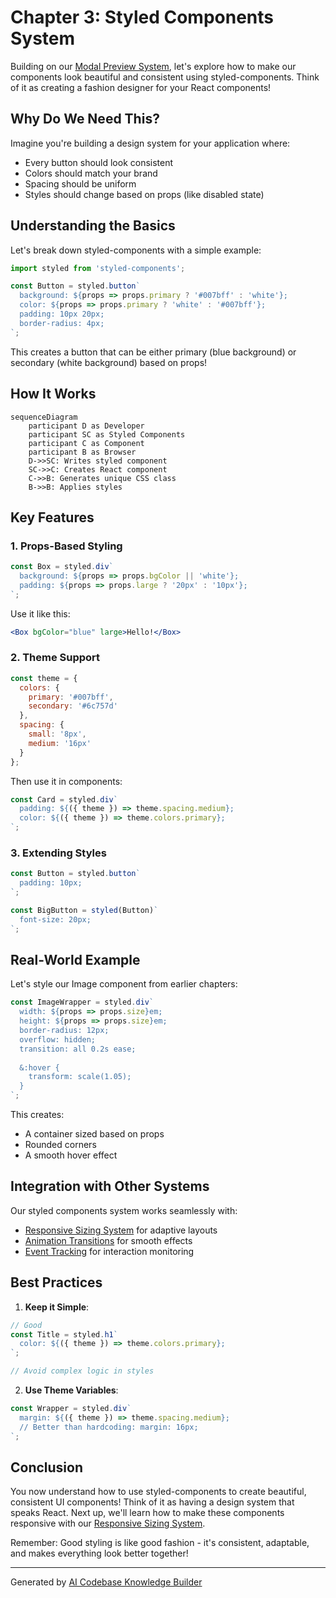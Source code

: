 # Chapter 3: Styled Components System

Building on our [Modal Preview System](02_modal_preview_system_.md), let's explore how to make our components look beautiful and consistent using styled-components. Think of it as creating a fashion designer for your React components!

## Why Do We Need This?

Imagine you're building a design system for your application where:
- Every button should look consistent
- Colors should match your brand
- Spacing should be uniform
- Styles should change based on props (like disabled state)

## Understanding the Basics

Let's break down styled-components with a simple example:

```jsx
import styled from 'styled-components';

const Button = styled.button`
  background: ${props => props.primary ? '#007bff' : 'white'};
  color: ${props => props.primary ? 'white' : '#007bff'};
  padding: 10px 20px;
  border-radius: 4px;
`;
```

This creates a button that can be either primary (blue background) or secondary (white background) based on props!

## How It Works

```mermaid
sequenceDiagram
    participant D as Developer
    participant SC as Styled Components
    participant C as Component
    participant B as Browser
    D->>SC: Writes styled component
    SC->>C: Creates React component
    C->>B: Generates unique CSS class
    B->>B: Applies styles
```

## Key Features

### 1. Props-Based Styling
```jsx
const Box = styled.div`
  background: ${props => props.bgColor || 'white'};
  padding: ${props => props.large ? '20px' : '10px'};
`;
```
Use it like this:
```jsx
<Box bgColor="blue" large>Hello!</Box>
```

### 2. Theme Support
```jsx
const theme = {
  colors: {
    primary: '#007bff',
    secondary: '#6c757d'
  },
  spacing: {
    small: '8px',
    medium: '16px'
  }
};
```

Then use it in components:
```jsx
const Card = styled.div`
  padding: ${({ theme }) => theme.spacing.medium};
  color: ${({ theme }) => theme.colors.primary};
`;
```

### 3. Extending Styles
```jsx
const Button = styled.button`
  padding: 10px;
`;

const BigButton = styled(Button)`
  font-size: 20px;
`;
```

## Real-World Example

Let's style our Image component from earlier chapters:

```jsx
const ImageWrapper = styled.div`
  width: ${props => props.size}em;
  height: ${props => props.size}em;
  border-radius: 12px;
  overflow: hidden;
  transition: all 0.2s ease;
  
  &:hover {
    transform: scale(1.05);
  }
`;
```

This creates:
- A container sized based on props
- Rounded corners
- A smooth hover effect

## Integration with Other Systems

Our styled components system works seamlessly with:
- [Responsive Sizing System](04_responsive_sizing_system_.md) for adaptive layouts
- [Animation Transitions](05_animation_transitions_.md) for smooth effects
- [Event Tracking](06_event_tracking_.md) for interaction monitoring

## Best Practices

1. **Keep it Simple**:
```jsx
// Good
const Title = styled.h1`
  color: ${({ theme }) => theme.colors.primary};
`;

// Avoid complex logic in styles
```

2. **Use Theme Variables**:
```jsx
const Wrapper = styled.div`
  margin: ${({ theme }) => theme.spacing.medium};
  // Better than hardcoding: margin: 16px;
`;
```

## Conclusion

You now understand how to use styled-components to create beautiful, consistent UI components! Think of it as having a design system that speaks React. Next up, we'll learn how to make these components responsive with our [Responsive Sizing System](04_responsive_sizing_system_.md).

Remember: Good styling is like good fashion - it's consistent, adaptable, and makes everything look better together!

---

Generated by [AI Codebase Knowledge Builder](https://github.com/The-Pocket/Tutorial-Codebase-Knowledge)
